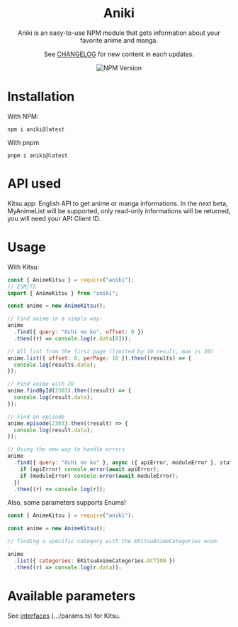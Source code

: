 <div align="center">
<h1>Aniki</h1>
Aniki is an easy-to-use NPM module that gets information about your favorite anime and manga.

See [CHANGELOG](/CHANGELOG.md) for new content in each updates.

<div class="tags">
<img src="https://img.shields.io/npm/v/aniki" alt="NPM Version"/></div>
</div>

# Installation

With NPM:

```npm
npm i aniki@latest
```

With pnpm

```pnpm
pnpm i aniki@latest
```

# API used

Kitsu.app: English API to get anime or manga informations.
In the next beta, MyAnimeList will be supported, only read-only informations will be returned, you will need your API Client ID.

# Usage

With Kitsu:

```javascript
const { AnimeKitsu } = require("aniki");
// ESM/TS
import { AnimeKitsu } from "aniki";

const anime = new AnimeKitsu();

// Find anime in a simple way:
anime
  .find({ query: "Oshi no ko", offset: 0 })
  .then((r) => console.log(r.data[0]));

// All list from the first page (limited by 10 result, max is 20)
anime.list({ offset: 0, perPage: 10 }).then((results) => {
  console.log(results.data);
});

// Find anime with ID
anime.findById(2303).then((result) => {
  console.log(result.data);
});

// Find an episode
anime.episode(2303).then((result) => {
  console.log(result.data);
});

// Using the new way to handle errors
anime
  .find({ query: "Oshi no ko" }, async ({ apiError, moduleError }, status) => {
    if (apiError) console.error(await apiError);
    if (moduleError) console.error(await moduleError);
  })
  .then((r) => console.log(r));
```

Also, some parameters supports Enums!

```javascript
const { AnimeKitsu } = require("aniki");

const anime = new AnimeKitsu();

// finding a specific category with the EKitsuAnimeCategories enum.

anime
  .list({ categories: EKitsuAnimeCategories.ACTION })
  .then((r) => console.log(r.data));
```

# Available parameters

See [interfaces](https://github.com/Normioffi/Aniki/tree/normal/src/kitsu/interfaces) (.../params.ts) for Kitsu.
